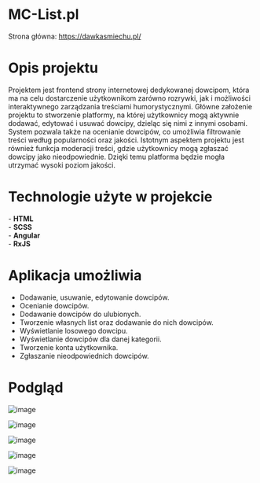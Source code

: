 # MC-List.pl
Strona główna: https://dawkasmiechu.pl/

<h1>Opis projektu</h1>
Projektem jest frontend strony internetowej dedykowanej dowcipom, która ma na celu dostarczenie użytkownikom zarówno rozrywki, jak i możliwości interaktywnego zarządzania treściami humorystycznymi. Główne założenie projektu to stworzenie platformy, na której użytkownicy mogą aktywnie dodawać, edytować i usuwać dowcipy, dzieląc się nimi z innymi osobami. System pozwala także na ocenianie dowcipów, co umożliwia filtrowanie treści według popularności oraz jakości. Istotnym aspektem projektu jest również funkcja moderacji treści, gdzie użytkownicy mogą zgłaszać dowcipy jako nieodpowiednie. Dzięki temu platforma będzie mogła utrzymać wysoki poziom jakości.

<h1>Technologie użyte w projekcie</h1>
- <b>HTML</b><br>
- <b>SCSS</b><br>
- <b>Angular</b><br>
- <b>RxJS</b><br>

<h1>Aplikacja umożliwia</h1>
<ul>
  <li>Dodawanie, usuwanie, edytowanie dowcipów.</li>
  <li>Ocenianie dowcipów.</li>
  <li>Dodawanie dowcipów do ulubionych.</li>
  <li>Tworzenie własnych list oraz dodawanie do nich dowcipów.</li>
  <li>Wyświetlanie losowego dowcipu.</li>
  <li>Wyświetlanie dowcipów dla danej kategorii.</li>
  <li>Tworzenie konta użytkownika.</li>
  <li>Zgłaszanie nieodpowiednich dowcipów.</li>
</ul>

<h1>Podgląd</h1>

![image](https://github.com/user-attachments/assets/de833b61-1041-4019-9e90-fb6cb50d4176)

![image](https://github.com/user-attachments/assets/1481ae10-6c7a-48c4-8951-50cf246c672d)

![image](https://github.com/user-attachments/assets/410e4b6c-ab51-44ec-9c3f-23bea876cd2e)

![image](https://github.com/user-attachments/assets/80d544a6-e422-4140-8769-383716c722bf)

![image](https://github.com/user-attachments/assets/0b9537a0-1cc8-4813-b2e7-6c2289404a34)
